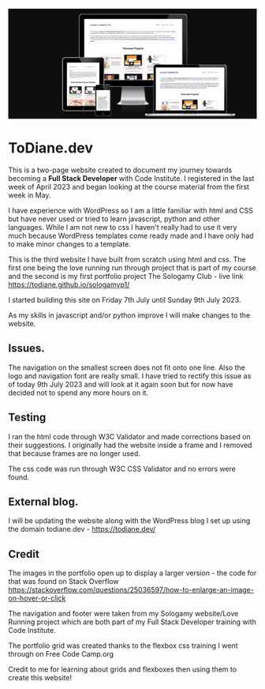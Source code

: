 ![Image of toDianeDev](assets/images/port-toDianeDev.webp)

# ToDiane.dev

This is a two-page website created to document my journey towards becoming a **Full Stack Developer** with Code Institute. I registered in the last week of April 2023 and began looking at the course material from the first week in May.


I have experience with WordPress so I am a little familiar with html and CSS but have never used or tried to learn javascript, python and other languages. While I am not new to css I haven't really had to use it very much because WordPress templates come ready made and I have only had to make minor changes to a template. 

This is the third website I have built from scratch using html and css. The first one being the love running run through project that is part of my course and the second is my first portfolio project The Sologamy Club - live link <https://todiane.github.io/sologamyp1/>

I started building this site on Friday 7th July until Sunday 9th July 2023. 


As my skills in javascript and/or python improve I will make changes to the website. 

## Issues.

The navigation on the smallest screen does not fit onto one line. Also the logo and navigation font are really small. I have tried to rectify this issue as of today 9th July 2023 and will look at it again soon but for now have decided not to spend any more hours on it.

## Testing

I ran the html code through W3C Validator and made corrections based on their suggestions. I originally had the website inside a frame and I removed that because frames are no longer used.

The css code was run through W3C CSS Validator and no errors were found.


## External blog.

I will be updating the website along with the WordPress blog I set up using the domain todiane.dev - <https://todiane.dev/>

## Credit

The images in the portfolio open up to display a larger version - the code for that was found on Stack Overflow
https://stackoverflow.com/questions/25036597/how-to-enlarge-an-image-on-hover-or-click

The navigation and footer were taken from my Sologamy website/Love Running project which are both part of my Full Stack Developer training with Code Institute.

The portfolio grid was created thanks to the flexbox css training I went through on Free Code Camp.org

Credit to me for learning about grids and flexboxes then using them to create this website!

